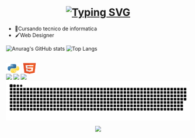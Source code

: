 <h1 align="center">
  <a href="https://git.io/typing-svg"><img src="https://readme-typing-svg.herokuapp.com?font=Fira+Code&weight=500&size=35&pause=1000&color=f7021f&vCenter=true&width=435&lines=Ola%2C+Me+chamo+Matheus+%F0%9F%98%8A;Eu+sou+do+Brasil%2C+%F0%9F%93%8C;Eu+tenho+18+anos+%F0%9F%8E%89;Eu+Estudo+HTML+e+PYT+%F0%9F%8E%93;Be+Welcome!+%3A)+%F0%9F%91%8F" alt="Typing SVG" /></a>
</div>
</h1>


- 🌱Cursando tecnico de informatica
- 🖌️Web Designer


![Anurag's GitHub stats](https://github-readme-stats.vercel.app/api?username=MTtetew&show_icons=true&theme=highcontrast)
![Top Langs](https://github-readme-stats.vercel.app/api/top-langs/?username=MTtetew&show_icons=true&theme=highcontrast)

<div style="display: inline_block"><br>
<img align="center" alt="Rafa-Python" height="30" width="40" src="https://raw.githubusercontent.com/devicons/devicon/master/icons/python/python-original.svg">
<img align="center" alt="Rafa-HTML" height="30" width="40" src="https://raw.githubusercontent.com/devicons/devicon/master/icons/html5/html5-original.svg">
</div>
 <a href="https://instagram.com/mt_tetew17" target="_blank"><img src="https://img.shields.io/badge/-Instagram-%23E4405F?style=for-the-badge&logo=instagram&logoColor=white" target="_blank"></a>
 <a href="https:discord.com/channels/@me/1268624465424678933" target="_blank"><img src="https://img.shields.io/badge/Discord-7289DA?style=for-the-badge&logo=discord&logoColor=white" target="_blank"></a> 
 <a href = "mailto:zeusmatheus28@gmail.com"><img src="https://img.shields.io/badge/-Gmail-%23333?style=for-the-badge&logo=gmail&logoColor=white" target="_blank"></a>

 <picture align="center">
  <source media="(prefers-color-scheme: dark)" srcset="https://raw.githubusercontent.com/WalkerMillerffc/WalkerMillerffc/output/github-contribution-grid-snake-dark.svg">
  <source media="(prefers-color-scheme: light)" srcset="https://raw.githubusercontent.com/WalkerMillerffc/WalkerMillerffc/output/github-contribution-grid-snake-dark.svg">
  <img align="center" alt="github contribution grid snake animation" src="https://raw.githubusercontent.com/WalkerMillerffc/WalkerMillerffc/output/github-contribution-grid-snake.svg">
</picture>

<p align="center">
     <img src="https://capsule-render.vercel.app/api?type=waving&color=gradient&height=100&section=footer"/>
</p>

